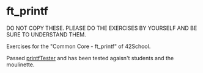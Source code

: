 # ft_printf

DO NOT COPY THESE. PLEASE DO THE EXERCISES BY YOURSELF AND BE SURE TO UNDERSTAND THEM.

Exercises for the "Common Core - ft_printf" of 42School.

Passed [printfTester](https://github.com/Tripouille/printfTester) and has been tested agaisn't students and the moulinette.
